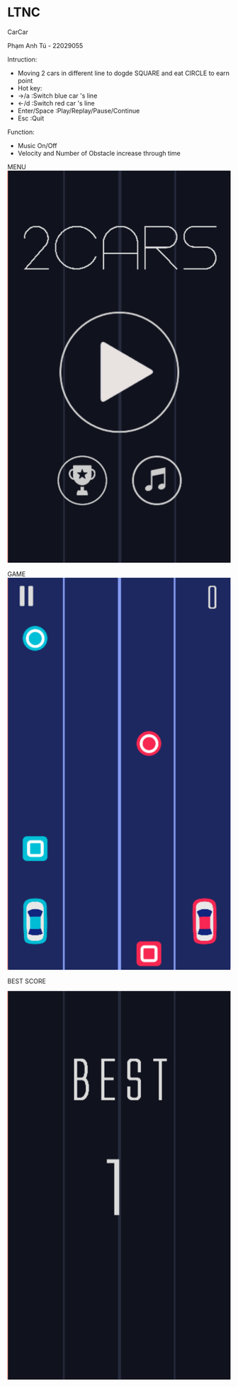 # LTNC
CarCar

Phạm Anh Tú - 22029055

Intruction:
- Moving 2 cars in different line to dogde SQUARE and eat CIRCLE to earn point
- Hot key:
 - ->/a :Switch blue car 's line 
 - <-/d :Switch red car 's line
 - Enter/Space :Play/Replay/Pause/Continue
 - Esc :Quit

Function:
- Music On/Off
- Velocity and Number of Obstacle increase through time

MENU                                                                                                        
![alt text](image.png)

GAME                                                                                               
![alt text](image-1.png)

BEST SCORE                                                                                 

![alt text](image-2.png)
